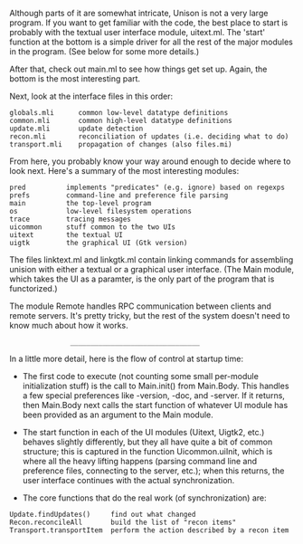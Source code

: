 Although parts of it are somewhat intricate, Unison is not a very large
program.  If you want to get familiar with the code, the best place to
start is probably with the textual user interface module, uitext.ml.  The
'start' function at the bottom is a simple driver for all the rest of the
major modules in the program.  (See below for some more details.)

After that, check out main.ml to see how things get set up.  Again,
the bottom is the most interesting part.

Next, look at the interface files in this order:
```
globals.mli      common low-level datatype definitions
common.mli       common high-level datatype definitions
update.mli       update detection
recon.mli        reconciliation of updates (i.e. deciding what to do)
transport.mli    propagation of changes (also files.mi)
```
From here, you probably know your way around enough to decide where to
look next.  Here's a summary of the most interesting modules:
```
pred          implements "predicates" (e.g. ignore) based on regexps
prefs         command-line and preference file parsing
main          the top-level program
os            low-level filesystem operations
trace         tracing messages
uicommon      stuff common to the two UIs
uitext        the textual UI
uigtk         the graphical UI (Gtk version)
```

The files linktext.ml and linkgtk.ml contain linking commands for
assembling unision with either a textual or a graphical user interface.
(The Main module, which takes the UI as a paramter, is the only part of
the program that is functorized.)

The module Remote handles RPC communication between clients and remote
servers.  It's pretty tricky, but the rest of the system doesn't need
to know much about how it works.

                   ________________________________

In a little more detail, here is the flow of control at startup time:

- The first code to execute (not counting some small per-module
  initialization stuff) is the call to Main.init() from Main.Body.  This
  handles a few special preferences like -version, -doc, and -server.  If it
  returns, then Main.Body next calls the start function of whatever UI
  module has been provided as an argument to the Main module.

- The start function in each of the UI modules (Uitext, Uigtk2, etc.)
  behaves slightly differently, but they all have quite a bit of common
  structure; this is captured in the function Uicommon.uiInit, which is
  where all the heavy lifting happens (parsing command line and preference
  files, connecting to the server, etc.); when this returns, the user
  interface continues with the actual synchronization.

- The core functions that do the real work (of synchronization) are:
```
Update.findUpdates()     find out what changed
Recon.reconcileAll       build the list of "recon items"
Transport.transportItem  perform the action described by a recon item
```